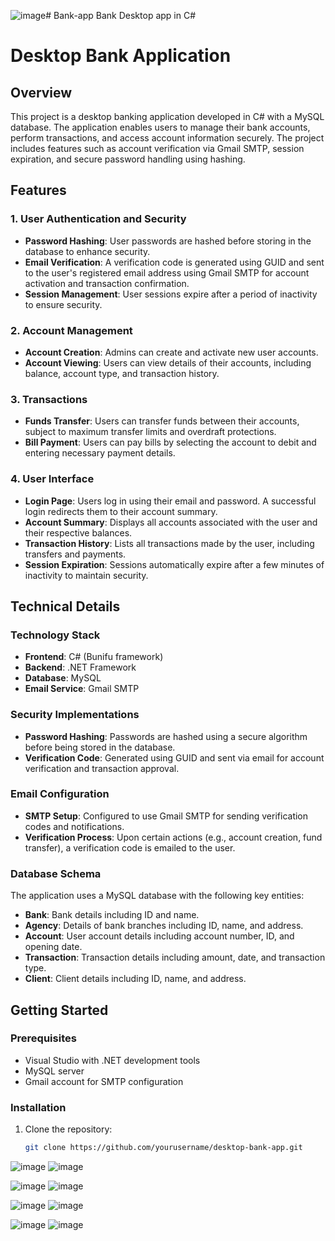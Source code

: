 ![image](https://github.com/Youssef-balh/Bank-app/assets/113738047/71ce609e-15ac-48ab-acdf-f97920535d94)# Bank-app
Bank Desktop app in C#
# Desktop Bank Application

## Overview

This project is a desktop banking application developed in C# with a MySQL database. The application enables users to manage their bank accounts, perform transactions, and access account information securely. The project includes features such as account verification via Gmail SMTP, session expiration, and secure password handling using hashing.

## Features

### 1. User Authentication and Security
- **Password Hashing**: User passwords are hashed before storing in the database to enhance security.
- **Email Verification**: A verification code is generated using GUID and sent to the user's registered email address using Gmail SMTP for account activation and transaction confirmation.
- **Session Management**: User sessions expire after a period of inactivity to ensure security.

### 2. Account Management
- **Account Creation**: Admins can create and activate new user accounts.
- **Account Viewing**: Users can view details of their accounts, including balance, account type, and transaction history.

### 3. Transactions
- **Funds Transfer**: Users can transfer funds between their accounts, subject to maximum transfer limits and overdraft protections.
- **Bill Payment**: Users can pay bills by selecting the account to debit and entering necessary payment details.

### 4. User Interface
- **Login Page**: Users log in using their email and password. A successful login redirects them to their account summary.
- **Account Summary**: Displays all accounts associated with the user and their respective balances.
- **Transaction History**: Lists all transactions made by the user, including transfers and payments.
- **Session Expiration**: Sessions automatically expire after a few minutes of inactivity to maintain security.

## Technical Details

### Technology Stack
- **Frontend**: C# (Bunifu framework)
- **Backend**: .NET Framework
- **Database**: MySQL
- **Email Service**: Gmail SMTP

### Security Implementations
- **Password Hashing**: Passwords are hashed using a secure algorithm before being stored in the database.
- **Verification Code**: Generated using GUID and sent via email for account verification and transaction approval.

### Email Configuration
- **SMTP Setup**: Configured to use Gmail SMTP for sending verification codes and notifications.
- **Verification Process**: Upon certain actions (e.g., account creation, fund transfer), a verification code is emailed to the user.

### Database Schema
The application uses a MySQL database with the following key entities:
- **Bank**: Bank details including ID and name.
- **Agency**: Details of bank branches including ID, name, and address.
- **Account**: User account details including account number, ID, and opening date.
- **Transaction**: Transaction details including amount, date, and transaction type.
- **Client**: Client details including ID, name, and address.

## Getting Started

### Prerequisites
- Visual Studio with .NET development tools
- MySQL server
- Gmail account for SMTP configuration

### Installation
1. Clone the repository:
   ```bash
   git clone https://github.com/yourusername/desktop-bank-app.git

![image](https://github.com/Youssef-balh/Bank-app/assets/113738047/d217bd20-dccf-491e-8690-171b4ab1ecba)
![image](https://github.com/Youssef-balh/Bank-app/assets/113738047/24023795-7eac-4996-9f77-cd82391e05a5)

![image](https://github.com/Youssef-balh/Bank-app/assets/113738047/7c65f7d3-24b9-419e-9427-da273b6c018f)
![image](https://github.com/Youssef-balh/Bank-app/assets/113738047/6a5f46c1-e19e-41f0-b69f-5e5674a0714d)

![image](https://github.com/Youssef-balh/Bank-app/assets/113738047/6c6c45e1-7435-4548-a8de-898f746bd4c6)
![image](https://github.com/Youssef-balh/Bank-app/assets/113738047/15d6d210-0825-40dd-9a65-58abe8656f6e)

![image](https://github.com/Youssef-balh/Bank-app/assets/113738047/76c97b20-33a7-43a6-826b-0503608c84c4)
![image](https://github.com/Youssef-balh/Bank-app/assets/113738047/0eeac647-11b0-4e3e-977d-f24e8afbe75a)
